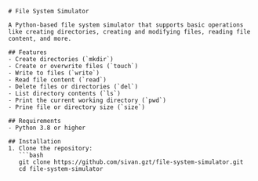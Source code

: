 ```
# File System Simulator

A Python-based file system simulator that supports basic operations like creating directories, creating and modifying files, reading file content, and more.

## Features
- Create directories (`mkdir`)
- Create or overwrite files (`touch`)
- Write to files (`write`)
- Read file content (`read`)
- Delete files or directories (`del`)
- List directory contents (`ls`)
- Print the current working directory (`pwd`)
- Prine file or directory size (`size`)

## Requirements
- Python 3.8 or higher

## Installation
1. Clone the repository:
   ```bash
   git clone https://github.com/sivan.gzt/file-system-simulator.git
   cd file-system-simulator
